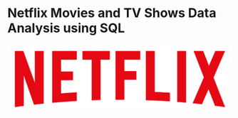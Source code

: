 # Netflix Movies and TV Shows Data Analysis using SQL

![Netflix logo](https://github.com/anujapawar15/netflix_sql_project/blob/main/logo.png)
